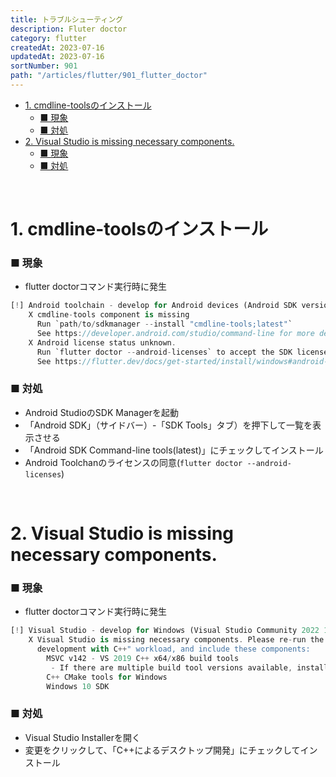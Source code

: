 ```yaml
---
title: トラブルシューティング
description: Fluter doctor
category: flutter
createdAt: 2023-07-16
updatedAt: 2023-07-16
sortNumber: 901
path: "/articles/flutter/901_flutter_doctor"
---
```


<nuxt-content-wrapper>

- [1. cmdline-toolsのインストール](#1-cmdline-toolsのインストール)
    - [■ 現象](#-現象)
    - [■ 対処](#-対処)
- [2. Visual Studio is missing necessary components.](#2-visual-studio-is-missing-necessary-components)
    - [■ 現象](#-現象-1)
    - [■ 対処](#-対処-1)

<br>

# 1. cmdline-toolsのインストール

### ■ 現象
- flutter doctorコマンド実行時に発生
```dart
[!] Android toolchain - develop for Android devices (Android SDK version 32.1.0-rc1)
    X cmdline-tools component is missing
      Run `path/to/sdkmanager --install "cmdline-tools;latest"`
      See https://developer.android.com/studio/command-line for more details.
    X Android license status unknown.
      Run `flutter doctor --android-licenses` to accept the SDK licenses.
      See https://flutter.dev/docs/get-started/install/windows#android-setup for more details.
```

### ■ 対処
- Android StudioのSDK Managerを起動
- 「Android SDK」（サイドバー）-「SDK Tools」タブ）を押下して一覧を表示させる
- 「Android SDK Command-line tools(latest)」にチェックしてインストール
-  Android Toolchanのライセンスの同意(`flutter doctor --android-licenses`)

<br>


# 2. Visual Studio is missing necessary components.

### ■ 現象
- flutter doctorコマンド実行時に発生
```dart
[!] Visual Studio - develop for Windows (Visual Studio Community 2022 17.2.6)
    X Visual Studio is missing necessary components. Please re-run the Visual Studio installer for the "Desktop
      development with C++" workload, and include these components:
        MSVC v142 - VS 2019 C++ x64/x86 build tools
         - If there are multiple build tool versions available, install the latest
        C++ CMake tools for Windows
        Windows 10 SDK
```

### ■ 対処
- Visual Studio Installerを開く
- 変更をクリックして、「C++によるデスクトップ開発」にチェックしてインストール



</nuxt-content-wrapper>

